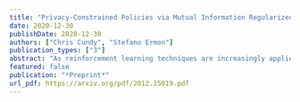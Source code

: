 ```yaml
---
title: "Privacy-Constrained Policies via Mutual Information Regularized Policy Gradients"
date: 2020-12-30
publishDate: 2020-12-30
authors: ["Chris Cundy", "Stefano Ermon"]
publication_types: ["3"]
abstract: "As reinforcement learning techniques are increasingly applied to real-world decision problems, attention has turned to how these algorithms use potentially sensitive information. We consider the task of training a policy that maximizes reward while minimizing disclosure of certain sensitive state variables through the actions. We give examples of how this setting covers real-world problems in privacy for sequential decision-making. We solve this problem in the policy gradients framework by introducing a regularizer based on the mutual information (MI) between the sensitive state and the actions at a given timestep. We develop a model-based stochastic gradient estimator for optimization of privacy-constrained policies. We also discuss an alternative MI regularizer that serves as an upper bound to our main MI regularizer and can be optimized in a model-free setting. We contrast previous work in differentially-private RL to our mutual-information formulation of information disclosure. Experimental results show that our training method results in policies which hide the sensitive state."
featured: false
publication: "*Preprint*"
url_pdf: https://arxiv.org/pdf/2012.15019.pdf
---
```

